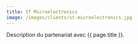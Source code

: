 ```yaml
---
title: ST Microelectronics
image: /images/clients/st-microelectronics.jpg
---
```


Description du partenariat avec {{ page.title }}.

